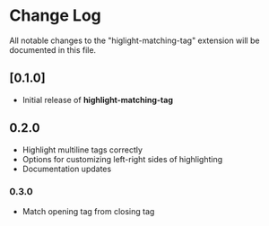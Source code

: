 # Change Log
All notable changes to the "higlight-matching-tag" extension will be documented in this file.

## [0.1.0]

* Initial release of __highlight-matching-tag__

## 0.2.0

* Highlight multiline tags correctly
* Options for customizing left-right sides of highlighting
* Documentation updates

### 0.3.0

* Match opening tag from closing tag